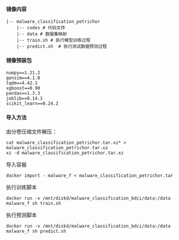 #### 镜像内容
```
|-- malware_classification_petrichor
    |-- codes # 代码文件
    |-- data # 数据集映射
    |-- train.sh # 执行模型训练过程
    |-- predict.sh  # 执行测试数据预测过程
```
#### 镜像预装包
```angular2
numpy==1.21.2
gensim==4.1.0
tqdm==4.42.1
xgboost==0.90
pandas==1.3.3
joblib==0.14.1
scikit_learn==0.24.2
```
#### 导入方法
由分卷压缩文件解压：
```
cat malware_classification_petrichor.tar.xz* > malware_classification_petrichor.tar.xz
xz -d malware_classification_petrichor.tar.xz
```
导入容器
```shell
docker import - malware_f < malware_classification_petrichor.tar
```
执行训练脚本
```shell
docker run -v /mnt/diskd/malware_classification_bdci/data:/data malware_f sh train.sh
```
执行预测脚本
```shell
docker run -v /mnt/diskd/malware_classification_bdci/data:/data malware_f sh predict.sh
```